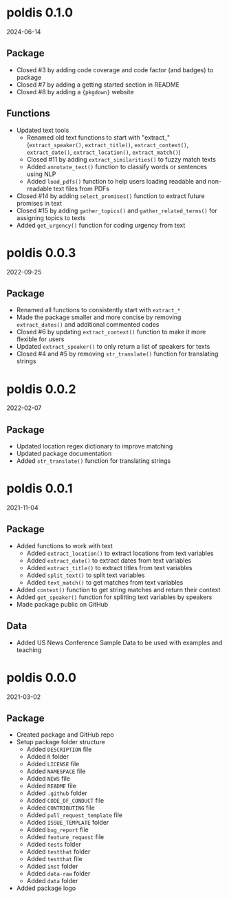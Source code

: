 # poldis 0.1.0

2024-06-14

## Package

- Closed #3 by adding code coverage and code factor (and badges) to package
- Closed #7 by adding a getting started section in README
- Closed #8 by adding a `{pkgdown}` website

## Functions

- Updated text tools
  - Renamed old text functions to start with "extract_" (`extract_speaker()`, `extract_title()`, `extract_context()`, `extract_date()`, `extract_location()`, `extract_match()`)
  - Closed #11 by adding `extract_similarities()` to fuzzy match texts
  - Added `annotate_text()` function to classify words or sentences using NLP
  - Added `load_pdfs()` function to help users loading readable and non-readable text files from PDFs
- Closed #14 by adding `select_promises()` function to extract future promises in text  
- Closed #15 by adding `gather_topics()` and `gather_related_terms()` for assigning topics to texts
- Added `get_urgency()` function for coding urgency from text

# poldis 0.0.3

2022-09-25

## Package

* Renamed all functions to consistently start with `extract_*`
* Made the package smaller and more concise by removing `extract_dates()` and additional commented codes
* Closed #6 by updating `extract_context()` function to make it more flexible for users
* Updated `extract_speaker()` to only return a list of speakers for texts
* Closed #4 and #5 by removing `str_translate()` function for translating strings

# poldis 0.0.2

2022-02-07

## Package

* Updated location regex dictionary to improve matching
* Updated package documentation
* Added `str_translate()` function for translating strings

# poldis 0.0.1

2021-11-04

## Package

* Added functions to work with text
  * Added `extract_location()` to extract locations from text variables
  * Added `extract_date()` to extract dates from text variables
  * Added `extract_title()` to extract titles from text variables
  * Added `split_text()` to split text variables
  * Added `text_match()` to get matches from text variables
* Added `context()` function to get string matches and return their context
* Added `get_speaker()` function for splitting text variables by speakers
* Made package public on GitHub

## Data

* Added US News Conference Sample Data to be used with examples and teaching

# poldis 0.0.0

2021-03-02

## Package

* Created package and GitHub repo
* Setup package folder structure
  * Added `DESCRIPTION` file
  * Added `R` folder
  * Added `LICENSE` file
  * Added `NAMESPACE` file
  * Added `NEWS` file
  * Added `README` file
  * Added `.github` folder
  * Added `CODE_OF_CONDUCT` file
  * Added `CONTRIBUTING` file
  * Added `pull_request_template` file
  * Added `ISSUE_TEMPLATE` folder
  * Added `bug_report` file
  * Added `feature_request` file
  * Added `tests` folder
  * Added `testthat` folder
  * Added `testthat` file
  * Added `inst` folder
  * Added `data-raw` folder
  * Added `data` folder
* Added package logo
